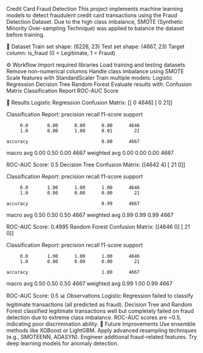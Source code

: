 Credit Card Fraud Detection
This project implements machine learning models to detect fraudulent credit card transactions using the Fraud Detection Dataset.
Due to the high class imbalance, SMOTE (Synthetic Minority Over-sampling Technique) was applied to balance the dataset before training.

📌 Dataset
Train set shape: (6226, 23)
Test set shape: (4667, 23)
Target column: is_fraud (0 = Legitimate, 1 = Fraud)

⚙ Workflow
Import required libraries
Load training and testing datasets
Remove non-numerical columns
Handle class imbalance using SMOTE
Scale features with StandardScaler
Train multiple models:
Logistic Regression
Decision Tree
Random Forest
Evaluate results with:
Confusion Matrix
Classification Report
ROC-AUC Score


🧪 Results
Logistic Regression
Confusion Matrix:
[[   0 4646]
 [   0   21]]

Classification Report:
              precision    recall  f1-score   support

         0.0       0.00      0.00      0.00      4646
         1.0       0.00      1.00      0.01        21

    accuracy                           0.00      4667
   macro avg       0.00      0.50      0.00      4667
weighted avg       0.00      0.00      0.00      4667

ROC-AUC Score: 0.5
Decision Tree
Confusion Matrix:
[[4642    4]
 [  21    0]]

Classification Report:
              precision    recall  f1-score   support

         0.0       1.00      1.00      1.00      4646
         1.0       0.00      0.00      0.00        21

    accuracy                           0.99      4667
   macro avg       0.50      0.50      0.50      4667
weighted avg       0.99      0.99      0.99      4667

ROC-AUC Score: 0.4995
Random Forest
Confusion Matrix:
[[4646    0]
 [  21    0]]

Classification Report:
              precision    recall  f1-score   support

         0.0       1.00      1.00      1.00      4646
         1.0       0.00      0.00      0.00        21

    accuracy                           1.00      4667
   macro avg       0.50      0.50      0.50      4667
weighted avg       0.99      1.00      0.99      4667

ROC-AUC Score: 0.5
📊 Observations
Logistic Regression failed to classify legitimate transactions (all predicted as fraud).
Decision Tree and Random Forest classified legitimate transactions well but completely failed on fraud detection due to extreme class imbalance.
ROC-AUC scores are ~0.5, indicating poor discrimination ability.
🚀 Future Improvements
Use ensemble methods like XGBoost or LightGBM.
Apply advanced resampling techniques (e.g., SMOTEENN, ADASYN).
Engineer additional fraud-related features.
Try deep learning models for anomaly detection.
